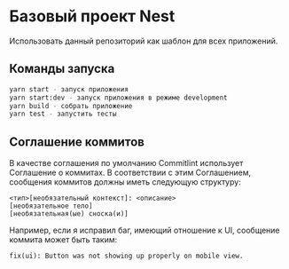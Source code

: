 # Базовый проект Nest

Использовать данный репозиторий как шаблон для всех приложений.

## Команды запуска


```bash
yarn start - запуск приложения
yarn start:dev - запуск приложения в режиме development
yarn build - собрать приложение
yarn test - запустить тесты
```


## Соглашение коммитов

В качестве соглашения по умолчанию Commitlint использует Соглашение о коммитах. В соответствии с этим Соглашением, сообщения коммитов должны иметь следующую структуру:

```
<тип>[необязательный контекст]: <описание>
[необязательное тело]
[необязательная(ые) сноска(и)]
```

Например, если я исправил баг, имеющий отношение к UI, сообщение коммита может быть таким:
```
fix(ui): Button was not showing up properly on mobile view.
```